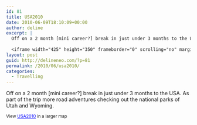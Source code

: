 ```yaml
---
id: 81
title: USA2010
date: 2010-06-09T18:10:09+00:00
author: deline
excerpt: |
  Off on a 2 month [mini career?] break in just under 3 months to the USA. As part of the trip more road adventures checking out the national parks of Utah and Wyoming.
  
  <iframe width="425" height="350" frameborder="0" scrolling="no" marginheight="0" marginwidth="0" src="http://maps.google.com/maps/ms?ie=UTF8&amp;hl=en&amp;msa=0&amp;msid=104733161136574679751.000488943359b4334768f&amp;ll=40.388443,-112.361304&amp;spn=8.547594,5.622931&amp;output=embed"></iframe><br /><small>View <a href="http://maps.google.com/maps/ms?ie=UTF8&amp;hl=en&amp;msa=0&amp;msid=104733161136574679751.000488943359b4334768f&amp;ll=40.388443,-112.361304&amp;spn=8.547594,5.622931&amp;source=embed" style="color:#0000FF;text-align:left">USA2010</a> in a larger map</small>
layout: post
guid: http://delineneo.com/?p=81
permalink: /2010/06/usa2010/
categories:
  - Travelling
---
```

Off on a 2 month [mini career?] break in just under 3 months to the USA. As part of the trip more road adventures checking out the national parks of Utah and Wyoming.

  
<small>View <a href="http://maps.google.com/maps/ms?ie=UTF8&hl=en&msa=0&msid=104733161136574679751.000488943359b4334768f&ll=40.388443,-112.361304&spn=8.547594,5.622931&source=embed" style="color:#0000FF;text-align:left">USA2010</a> in a larger map</small>